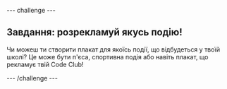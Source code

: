 \--- challenge \---

## Завдання: розрекламуй якусь подію!

Чи можеш ти створити плакат для якоїсь події, що відбудеться у твоїй школі? Це може бути п'єса, спортивна подія або навіть плакат, що рекламує твій Code Club!

\--- /challenge \---